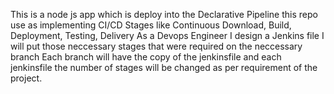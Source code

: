 This is a node js app which is deploy into the Declarative Pipeline this repo use as implementing CI/CD Stages like Continuous Download, Build, Deployment, Testing, Delivery As a Devops Engineer I design a Jenkins file I will put those neccessary stages that were required on the neccessary branch Each branch will have the copy of the jenkinsfile and each jenkinsfile the number of stages will be changed as per requirement of the project.

